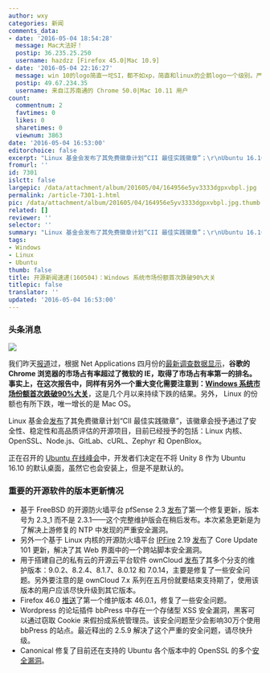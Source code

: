 ```yaml
---
author: wxy
categories: 新闻
comments_data:
- date: '2016-05-04 18:54:28'
  message: Mac大法好！
  postip: 36.235.25.250
  username: hazdzz [Firefox 45.0|Mac 10.9]
- date: '2016-05-04 22:16:27'
  message: win 10的logo简直一坨SI，都不如xp，简直和linux的企鹅logo一个级别。严重怀疑这个logo不是设计师设计的是程序员画的。
  postip: 49.67.234.35
  username: 来自江苏南通的 Chrome 50.0|Mac 10.11 用户
count:
  commentnum: 2
  favtimes: 0
  likes: 0
  sharetimes: 0
  viewnum: 3863
date: '2016-05-04 16:53:00'
editorchoice: false
excerpt: "Linux 基金会发布了其免费徽章计划“CII 最佳实践徽章”；\r\nUbuntu 16.10 中默认桌面不会使用 Unity 8"
fromurl: ''
id: 7301
islctt: false
largepic: /data/attachment/album/201605/04/164956e5yv3333dgpxvbpl.jpg
permalink: /article-7301-1.html
pic: /data/attachment/album/201605/04/164956e5yv3333dgpxvbpl.jpg.thumb.jpg
related: []
reviewer: ''
selector: ''
summary: "Linux 基金会发布了其免费徽章计划“CII 最佳实践徽章”；\r\nUbuntu 16.10 中默认桌面不会使用 Unity 8"
tags:
- Windows
- Linux
- Ubuntu
thumb: false
title: 开源新闻速递(160504)：Windows 系统市场份额首次跌破90%大关
titlepic: false
translator: ''
updated: '2016-05-04 16:53:00'
---
```


### 头条消息


![](/data/attachment/album/201605/04/164956e5yv3333dgpxvbpl.jpg)


我们昨天[报道](/article-7295-1.html)过，根据 Net Applications 四月份的[最新调查数据显示](http://marketshare.hitslink.com/browser-market-share.aspx?qprid=1&qpcustomb=0)，**谷歌的 Chrome 浏览器的市场占有率超过了微软的 IE，取得了市场占有率第一的排名。事实上，在这次报告中，同样有另外一个重大变化需要注意到：[Windows 系统市场份额首次跌破90%大关](/article-7298-1.html)**，这是几个月以来持续下跌的结果。另外， Linux 的份额也有所下跌，唯一增长的是 Mac OS。


Linux 基金会[发布](http://www.linuxfoundation.org/news-media/announcements/2016/05/free-badge-program-signals-what-open-source-projects-meet-criteria)了其免费徽章计划“CII 最佳实践徽章”，该徽章会授予通过了安全性、稳定性和高品质评估的开源项目，目前已经授予的包括：Linux 内核、OpenSSL、Node.js、GitLab、cURL、Zephyr 和 OpenBlox。


正在召开的 [Ubuntu 在线峰会](http://summit.ubuntu.com/uos-1605/meeting/22663/ubuntu-online-summit-opening-plenary/)中，开发者们决定在不将 Unity 8 作为 Ubuntu 16.10 的默认桌面，虽然它也会安装上，但是不是默认的。


### 重要的开源软件的版本更新情况


* 基于 FreeBSD 的开源防火墙平台 pfSense 2.3 [发布](https://blog.pfsense.org/?p=2045#)了第一个修复更新，版本号为 2.3\_1 而不是 2.3.1——这个完整维护版会在稍后发布。本次紧急更新是为了解决上游修复的 NTP 中发现的严重安全漏洞。
* 另外一个基于 Linux 内核的开源防火墙平台 [IPFire](http://www.ipfire.org/) 2.19 [发布](http://www.ipfire.org/news/ipfire-2-19-core-update-101-released)了 Core Update 101 更新，解决了其 Web 界面中的一个跨站脚本安全漏洞。
* 用于搭建自己的私有云的开源云平台软件 ownCloud [发布](https://owncloud.com/blog-owncloud-9-0-2-8-2-4-8-1-7-8-0-12-7-0-14-available/)了其多个分支的维护版本：9.0.2、8.2.4、8.1.7、8.0.12 和 7.0.14，主要是修复了一些安全问题。另外要注意的是 ownCloud 7.x 系列在五月份就要结束支持期了，使用该版本的用户应该尽快升级到其它版本。
* Firefox 46.0 [推送](https://www.mozilla.org/en-US/firefox/46.0.1/releasenotes/)了第一个维护版本 46.0.1，修复了一些安全问题。
* Wordpress 的论坛插件 bbPress 中存在一个存储型 XSS 安全漏洞，黑客可以通过窃取 Cookie 来假扮成系统管理员。该安全问题至少会影响30万个使用 bbPress 的站点。最近释出的 2.5.9 解决了这个严重的安全问题，请尽快升级。
* Canonical 修复了目前还在支持的 Ubuntu 各个版本中的 OpenSSL 的多个[安全漏洞](http://www.ubuntu.com/usn/usn-2959-1/)。